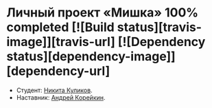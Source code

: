 # Личный проект «Мишка» 100% completed [![Build status][travis-image]][travis-url] [![Dependency status][dependency-image]][dependency-url]

* Студент: [Никита Куликов](https://up.htmlacademy.ru/adaptive/21/user/1004201).
* Наставник: [Андрей Корейкин](https://htmlacademy.ru/profile/ankormoreankor).
 